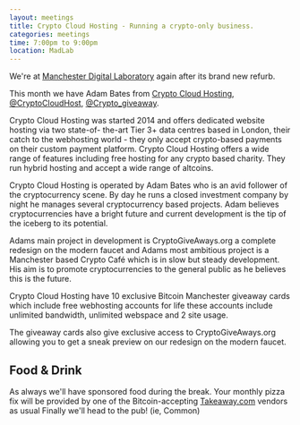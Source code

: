 ```yaml
---
layout: meetings
title: Crypto Cloud Hosting - Running a crypto-only business.
categories: meetings
time: 7:00pm to 9:00pm
location: MadLab
---
```


We're at [Manchester Digital Laboratory][madlab-event] again after its brand new refurb.

This month we have Adam Bates from [Crypto Cloud Hosting][cryptohosting], [@CryptoCloudHost][cryptocloud], [@Crypto_giveaway][cryptogiveaway].

Crypto Cloud Hosting was started 2014 and offers dedicated website hosting via two state-of- the-art Tier 3+ data centres based in London, their catch to the webhosting world - they only accept crypto-based payments on their custom payment platform. Crypto Cloud Hosting offers a wide range of features including free hosting for any crypto based charity. They run hybrid hosting and accept a wide range of altcoins.

Crypto Cloud Hosting is operated by Adam Bates who is an avid follower of the cryptocurrency scene. By day he runs a closed investment company by night he manages several cryptocurrency based projects. Adam believes cryptocurrencies have a bright future and current development is the tip of the iceberg to its potential.

Adams main project in development is CryptoGiveAways.org a complete redesign on the modern faucet and Adams most ambitious project is a Manchester based Crypto Café which is in slow but steady development. His aim is to promote cryptocurrencies to the general public as he believes this is the future.

Crypto Cloud Hosting have 10 exclusive Bitcoin Manchester giveaway cards which include free webhosting accounts for life these accounts include unlimited bandwidth, unlimited webspace and 2 site usage.

The giveaway cards also give exclusive access to CryptoGiveAways.org allowing you to get a sneak preview on our redesign on the modern faucet.

## Food & Drink

As always we'll have sponsored food during the break. Your monthly pizza fix will be provided by one of the Bitcoin-accepting [Takeaway.com][takeaway] vendors as usual Finally we'll head to the pub! (ie, Common)

[madlab-event]: http://madlab.org.uk/events/bitcoin-manchester-september-2015/
[cryptohosting]: https://cryptocloudhosting.org/
[cryptocloud]: https://twitter.com/CryptoCloudHost
[cryptogiveaway]: https://twitter.com/Crypto_giveaway
[takeaway]: http://www.takeaway.com/
